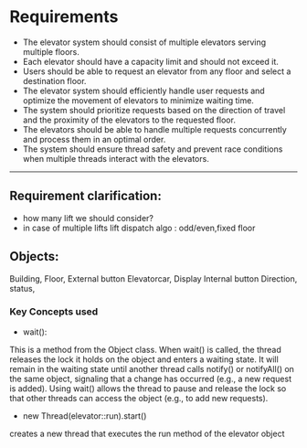 # Requirements
* The elevator system should consist of multiple elevators serving multiple floors.
* Each elevator should have a capacity limit and should not exceed it.
* Users should be able to request an elevator from any floor and select a destination floor.
* The elevator system should efficiently handle user requests and optimize the movement of elevators to minimize waiting time.
* The system should prioritize requests based on the direction of travel and the proximity of the elevators to the requested floor.
* The elevators should be able to handle multiple requests concurrently and process them in an optimal order.
* The system should ensure thread safety and prevent race conditions when multiple threads interact with the elevators.

- - -

## Requirement clarification:
- how many lift we should consider?
- in case of multiple lifts  lift dispatch algo : odd/even,fixed floor

## Objects:
Building,
Floor,
External button
Elevatorcar,
Display
Internal button
Direction,
status,

### Key Concepts used
* wait():

This is a method from the Object class. When wait() is called, the thread releases the lock it holds on the object and enters a waiting state.
It will remain in the waiting state until another thread calls notify() or notifyAll() on the same object, signaling that a change has occurred (e.g., a new request is added).
Using wait() allows the thread to pause and release the lock so that other threads can access the object (e.g., to add new requests).

* new Thread(elevator::run).start()

creates a new thread that executes the run method of the elevator object